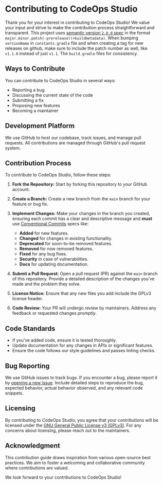 # Contributing to CodeOps Studio

Thank you for your interest in contributing to CodeOps Studio! We value your input and strive to make the contribution process straightforward and transparent.
This project uses [semantic version `2.0.0` spec](https://semver.org/spec/v2.0.0.html) in the format `major.minor.patch(-prerelease)(+buildmetadata)`. When bumping `versionName` in `constants.gradle` file and when creating a tag for new releases on github, make sure to include the patch number as well, like `v1.1.0` instead of just `v1.1`. The `build.gradle` files for consistency.

## Ways to Contribute

You can contribute to CodeOps Studio in several ways:

- Reporting a bug
- Discussing the current state of the code
- Submitting a fix
- Proposing new features
- Becoming a maintainer

## Development Platform

We use GitHub to host our codebase, track issues, and manage pull requests. All contributions are managed through GitHub's pull request system.

## Contribution Process

To contribute to CodeOps Studio, follow these steps:

1. **Fork the Repository:** Start by forking this repository to your GitHub account.

2. **Create a Branch:** Create a new branch from the `main` branch for your feature or bug fix.

3. **Implement Changes:** Make your changes in the branch you created, ensuring each commit has a clear and descriptive message and **must** use [Conventional Commits](https://www.conventionalcommits.org) specs like:
      - **Added** for new features.
      - **Changed** for changes in existing functionality.
      - **Deprecated** for soon-to-be removed features.
      - **Removed** for now removed features.
      - **Fixed** for any bug fixes.
      - **Security** in case of vulnerabilities.
      - **Docs** for updating documentation.

4. **Submit a Pull Request:** Open a pull request (PR) against the `main` branch of this repository. Provide a detailed description of the changes you've made and the problem they solve.

5. **License Notice:** Ensure that any new files you add include the GPLv3 license header.

6. **Code Review:** Your PR will undergo review by maintainers. Address any feedback or requested changes promptly.

## Code Standards

- If you've added code, ensure it is tested thoroughly.
- Update documentation for any changes in APIs or significant features.
- Ensure the code follows our style guidelines and passes linting checks.

## Bug Reporting

We use GitHub issues to track bugs. If you encounter a bug, please report it by [opening a new issue](https://github.com/euptron/CodeOps-Studio/issues). Include detailed steps to reproduce the bug, expected behavior, actual behavior observed, and any relevant code snippets.

## Licensing

By contributing to CodeOps Studio, you agree that your contributions will be licensed under the [GNU General Public License v3  (GPLv3)](https://choosealicense.com/licenses/gpl-3.0/). For any concerns about licensing, please reach out to the maintainers.

## Acknowledgment

This contribution guide draws inspiration from various open-source best practices. We aim to foster a welcoming and collaborative community where contributions are valued.

We look forward to your contributions to CodeOps Studio!

